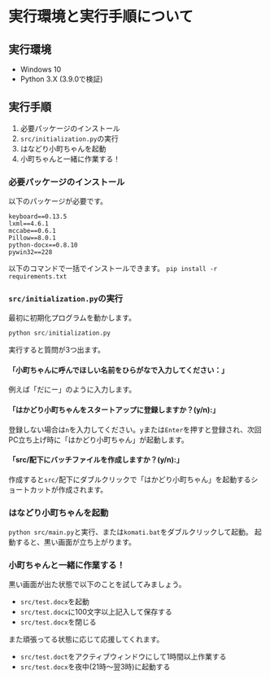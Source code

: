# 実行環境と実行手順について

## 実行環境

- Windows 10
- Python 3.X (3.9.0で検証)



## 実行手順

1. 必要パッケージのインストール
1. `src/initialization.py`の実行
1. はなどり小町ちゃんを起動
1. 小町ちゃんと一緒に作業する！



### 必要パッケージのインストール

以下のパッケージが必要です。
```
keyboard==0.13.5
lxml==4.6.1
mccabe==0.6.1
Pillow==8.0.1
python-docx==0.8.10
pywin32==228
```

以下のコマンドで一括でインストールできます。
`pip install -r requirements.txt` 


### `src/initialization.py`の実行

最初に初期化プログラムを動かします。

```python
python src/initialization.py
```

実行すると質問が3つ出ます。

#### 「小町ちゃんに呼んでほしい名前をひらがなで入力してください：」

例えば「だにー」のように入力します。

#### 「はかどり小町ちゃんをスタートアップに登録しますか？(y/n):」

登録しない場合は`n`を入力してください。`y`または`Enter`を押すと登録され、次回PC立ち上げ時に「はかどり小町ちゃん」が起動します。

#### 「src/配下にバッチファイルを作成しますか？(y/n):」

作成すると`src/`配下にダブルクリックで「はかどり小町ちゃん」を起動するショートカットが作成されます。


###  はなどり小町ちゃんを起動

`python src/main.py`と実行、または`komati.bat`をダブルクリックして起動。
起動すると、黒い画面が立ち上がります。

### 小町ちゃんと一緒に作業する！

黒い画面が出た状態で以下のことを試してみましょう。

- `src/test.docx`を起動
- `src/test.docx`に100文字以上記入して保存する
- `src/test.docx`を閉じる

また頑張ってる状態に応じて応援してくれます。

- `src/test.doct`をアクティブウィンドウにして1時間以上作業する
- `src/test.docx`を夜中(21時～翌3時)に起動する
